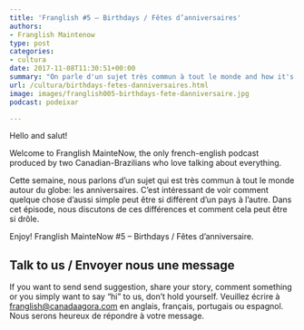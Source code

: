 ```yaml
---
title: 'Franglish #5 – Birthdays / Fêtes d’anniversaires'
authors:
- Franglish Maintenow
type: post
categories:
- cultura
date: 2017-11-08T11:30:51+00:00
summary: "On parle d'un sujet très commun à tout le monde and how it's so different: Birthdays / Fêtes d'anniversaire. Welcome and bienvenue ao Franglish MainteNow!"
url: /cultura/birthdays-fetes-danniversaires.html
image: images/franglish005-birthdays-fete-danniversaire.jpg
podcast: podeixar

---
```

Hello and salut!

Welcome to Franglish MainteNow, the only french-english podcast produced by two Canadian-Brazilians who love talking about everything.

Cette semaine, nous parlons d&#8217;un sujet qui est très commun à tout le monde autour du globe: les anniversaires. C&#8217;est intéressant de voir comment quelque chose d&#8217;aussi simple peut être si différent d&#8217;un pays à l&#8217;autre. Dans cet épisode, nous discutons de ces différences et comment cela peut être si drôle.

Enjoy! Franglish MainteNow #5 &#8211; Birthdays / Fêtes d&#8217;anniversaire.

## Talk to us / Envoyer nous une message

If you want to send send suggestion, share your story, comment something or you simply want to say &#8220;hi&#8221; to us, don&#8217;t hold yourself.&nbsp;Veuillez écrire à franglish@canadaagora.com en anglais, français, portugais ou espagnol. Nous serons heureux de répondre à votre message.